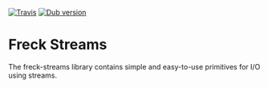 [![Travis](https://api.travis-ci.org/maxfreck/freck-streams.svg?branch=master)](https://api.travis-ci.org/maxfreck/freck-streams) [![Dub version](https://img.shields.io/dub/v/freck-streams.svg)](https://code.dlang.org/packages/freck-streams)
# Freck Streams
The freck-streams library contains simple and easy-to-use primitives for I/O using streams.